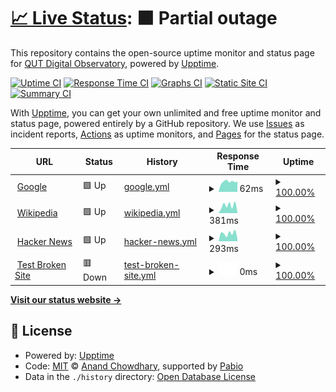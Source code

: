 # [📈 Live Status](https://QUT-Digital-Observatory.github.io/test): <!--live status--> **🟧 Partial outage**

This repository contains the open-source uptime monitor and status page for [QUT Digital Observatory](https://www.qut.edu.au/digital-observatory), powered by [Upptime](https://github.com/upptime/upptime).

[![Uptime CI](https://github.com/QUT-Digital-Observatory/test/workflows/Uptime%20CI/badge.svg)](https://github.com/QUT-Digital-Observatory/test/actions?query=workflow%3A%22Uptime+CI%22)
[![Response Time CI](https://github.com/QUT-Digital-Observatory/test/workflows/Response%20Time%20CI/badge.svg)](https://github.com/QUT-Digital-Observatory/test/actions?query=workflow%3A%22Response+Time+CI%22)
[![Graphs CI](https://github.com/QUT-Digital-Observatory/test/workflows/Graphs%20CI/badge.svg)](https://github.com/QUT-Digital-Observatory/test/actions?query=workflow%3A%22Graphs+CI%22)
[![Static Site CI](https://github.com/QUT-Digital-Observatory/test/workflows/Static%20Site%20CI/badge.svg)](https://github.com/QUT-Digital-Observatory/test/actions?query=workflow%3A%22Static+Site+CI%22)
[![Summary CI](https://github.com/QUT-Digital-Observatory/test/workflows/Summary%20CI/badge.svg)](https://github.com/QUT-Digital-Observatory/test/actions?query=workflow%3A%22Summary+CI%22)

With [Upptime](https://upptime.js.org), you can get your own unlimited and free uptime monitor and status page, powered entirely by a GitHub repository. We use [Issues](https://github.com/QUT-Digital-Observatory/test/issues) as incident reports, [Actions](https://github.com/QUT-Digital-Observatory/test/actions) as uptime monitors, and [Pages](https://QUT-Digital-Observatory.github.io/test) for the status page.

<!--start: status pages-->
<!-- This summary is generated by Upptime (https://github.com/upptime/upptime) -->
<!-- Do not edit this manually, your changes will be overwritten -->
<!-- prettier-ignore -->
| URL | Status | History | Response Time | Uptime |
| --- | ------ | ------- | ------------- | ------ |
| <img alt="" src="https://icons.duckduckgo.com/ip3/www.google.com.ico" height="13"> [Google](https://www.google.com) | 🟩 Up | [google.yml](https://github.com/QUT-Digital-Observatory/test/commits/HEAD/history/google.yml) | <details><summary><img alt="Response time graph" src="./graphs/google/response-time-week.png" height="20"> 62ms</summary><br><a href="https://QUT-Digital-Observatory.github.io/test/history/google"><img alt="Response time 62" src="https://img.shields.io/endpoint?url=https%3A%2F%2Fraw.githubusercontent.com%2FQUT-Digital-Observatory%2Ftest%2FHEAD%2Fapi%2Fgoogle%2Fresponse-time.json"></a><br><a href="https://QUT-Digital-Observatory.github.io/test/history/google"><img alt="24-hour response time 62" src="https://img.shields.io/endpoint?url=https%3A%2F%2Fraw.githubusercontent.com%2FQUT-Digital-Observatory%2Ftest%2FHEAD%2Fapi%2Fgoogle%2Fresponse-time-day.json"></a><br><a href="https://QUT-Digital-Observatory.github.io/test/history/google"><img alt="7-day response time 62" src="https://img.shields.io/endpoint?url=https%3A%2F%2Fraw.githubusercontent.com%2FQUT-Digital-Observatory%2Ftest%2FHEAD%2Fapi%2Fgoogle%2Fresponse-time-week.json"></a><br><a href="https://QUT-Digital-Observatory.github.io/test/history/google"><img alt="30-day response time 62" src="https://img.shields.io/endpoint?url=https%3A%2F%2Fraw.githubusercontent.com%2FQUT-Digital-Observatory%2Ftest%2FHEAD%2Fapi%2Fgoogle%2Fresponse-time-month.json"></a><br><a href="https://QUT-Digital-Observatory.github.io/test/history/google"><img alt="1-year response time 62" src="https://img.shields.io/endpoint?url=https%3A%2F%2Fraw.githubusercontent.com%2FQUT-Digital-Observatory%2Ftest%2FHEAD%2Fapi%2Fgoogle%2Fresponse-time-year.json"></a></details> | <details><summary><a href="https://QUT-Digital-Observatory.github.io/test/history/google">100.00%</a></summary><a href="https://QUT-Digital-Observatory.github.io/test/history/google"><img alt="All-time uptime 100.00%" src="https://img.shields.io/endpoint?url=https%3A%2F%2Fraw.githubusercontent.com%2FQUT-Digital-Observatory%2Ftest%2FHEAD%2Fapi%2Fgoogle%2Fuptime.json"></a><br><a href="https://QUT-Digital-Observatory.github.io/test/history/google"><img alt="24-hour uptime 100.00%" src="https://img.shields.io/endpoint?url=https%3A%2F%2Fraw.githubusercontent.com%2FQUT-Digital-Observatory%2Ftest%2FHEAD%2Fapi%2Fgoogle%2Fuptime-day.json"></a><br><a href="https://QUT-Digital-Observatory.github.io/test/history/google"><img alt="7-day uptime 100.00%" src="https://img.shields.io/endpoint?url=https%3A%2F%2Fraw.githubusercontent.com%2FQUT-Digital-Observatory%2Ftest%2FHEAD%2Fapi%2Fgoogle%2Fuptime-week.json"></a><br><a href="https://QUT-Digital-Observatory.github.io/test/history/google"><img alt="30-day uptime 100.00%" src="https://img.shields.io/endpoint?url=https%3A%2F%2Fraw.githubusercontent.com%2FQUT-Digital-Observatory%2Ftest%2FHEAD%2Fapi%2Fgoogle%2Fuptime-month.json"></a><br><a href="https://QUT-Digital-Observatory.github.io/test/history/google"><img alt="1-year uptime 100.00%" src="https://img.shields.io/endpoint?url=https%3A%2F%2Fraw.githubusercontent.com%2FQUT-Digital-Observatory%2Ftest%2FHEAD%2Fapi%2Fgoogle%2Fuptime-year.json"></a></details>
| <img alt="" src="https://icons.duckduckgo.com/ip3/en.wikipedia.org.ico" height="13"> [Wikipedia](https://en.wikipedia.org) | 🟩 Up | [wikipedia.yml](https://github.com/QUT-Digital-Observatory/test/commits/HEAD/history/wikipedia.yml) | <details><summary><img alt="Response time graph" src="./graphs/wikipedia/response-time-week.png" height="20"> 381ms</summary><br><a href="https://QUT-Digital-Observatory.github.io/test/history/wikipedia"><img alt="Response time 381" src="https://img.shields.io/endpoint?url=https%3A%2F%2Fraw.githubusercontent.com%2FQUT-Digital-Observatory%2Ftest%2FHEAD%2Fapi%2Fwikipedia%2Fresponse-time.json"></a><br><a href="https://QUT-Digital-Observatory.github.io/test/history/wikipedia"><img alt="24-hour response time 381" src="https://img.shields.io/endpoint?url=https%3A%2F%2Fraw.githubusercontent.com%2FQUT-Digital-Observatory%2Ftest%2FHEAD%2Fapi%2Fwikipedia%2Fresponse-time-day.json"></a><br><a href="https://QUT-Digital-Observatory.github.io/test/history/wikipedia"><img alt="7-day response time 381" src="https://img.shields.io/endpoint?url=https%3A%2F%2Fraw.githubusercontent.com%2FQUT-Digital-Observatory%2Ftest%2FHEAD%2Fapi%2Fwikipedia%2Fresponse-time-week.json"></a><br><a href="https://QUT-Digital-Observatory.github.io/test/history/wikipedia"><img alt="30-day response time 381" src="https://img.shields.io/endpoint?url=https%3A%2F%2Fraw.githubusercontent.com%2FQUT-Digital-Observatory%2Ftest%2FHEAD%2Fapi%2Fwikipedia%2Fresponse-time-month.json"></a><br><a href="https://QUT-Digital-Observatory.github.io/test/history/wikipedia"><img alt="1-year response time 381" src="https://img.shields.io/endpoint?url=https%3A%2F%2Fraw.githubusercontent.com%2FQUT-Digital-Observatory%2Ftest%2FHEAD%2Fapi%2Fwikipedia%2Fresponse-time-year.json"></a></details> | <details><summary><a href="https://QUT-Digital-Observatory.github.io/test/history/wikipedia">100.00%</a></summary><a href="https://QUT-Digital-Observatory.github.io/test/history/wikipedia"><img alt="All-time uptime 100.00%" src="https://img.shields.io/endpoint?url=https%3A%2F%2Fraw.githubusercontent.com%2FQUT-Digital-Observatory%2Ftest%2FHEAD%2Fapi%2Fwikipedia%2Fuptime.json"></a><br><a href="https://QUT-Digital-Observatory.github.io/test/history/wikipedia"><img alt="24-hour uptime 100.00%" src="https://img.shields.io/endpoint?url=https%3A%2F%2Fraw.githubusercontent.com%2FQUT-Digital-Observatory%2Ftest%2FHEAD%2Fapi%2Fwikipedia%2Fuptime-day.json"></a><br><a href="https://QUT-Digital-Observatory.github.io/test/history/wikipedia"><img alt="7-day uptime 100.00%" src="https://img.shields.io/endpoint?url=https%3A%2F%2Fraw.githubusercontent.com%2FQUT-Digital-Observatory%2Ftest%2FHEAD%2Fapi%2Fwikipedia%2Fuptime-week.json"></a><br><a href="https://QUT-Digital-Observatory.github.io/test/history/wikipedia"><img alt="30-day uptime 100.00%" src="https://img.shields.io/endpoint?url=https%3A%2F%2Fraw.githubusercontent.com%2FQUT-Digital-Observatory%2Ftest%2FHEAD%2Fapi%2Fwikipedia%2Fuptime-month.json"></a><br><a href="https://QUT-Digital-Observatory.github.io/test/history/wikipedia"><img alt="1-year uptime 100.00%" src="https://img.shields.io/endpoint?url=https%3A%2F%2Fraw.githubusercontent.com%2FQUT-Digital-Observatory%2Ftest%2FHEAD%2Fapi%2Fwikipedia%2Fuptime-year.json"></a></details>
| <img alt="" src="https://icons.duckduckgo.com/ip3/news.ycombinator.com.ico" height="13"> [Hacker News](https://news.ycombinator.com) | 🟩 Up | [hacker-news.yml](https://github.com/QUT-Digital-Observatory/test/commits/HEAD/history/hacker-news.yml) | <details><summary><img alt="Response time graph" src="./graphs/hacker-news/response-time-week.png" height="20"> 293ms</summary><br><a href="https://QUT-Digital-Observatory.github.io/test/history/hacker-news"><img alt="Response time 293" src="https://img.shields.io/endpoint?url=https%3A%2F%2Fraw.githubusercontent.com%2FQUT-Digital-Observatory%2Ftest%2FHEAD%2Fapi%2Fhacker-news%2Fresponse-time.json"></a><br><a href="https://QUT-Digital-Observatory.github.io/test/history/hacker-news"><img alt="24-hour response time 293" src="https://img.shields.io/endpoint?url=https%3A%2F%2Fraw.githubusercontent.com%2FQUT-Digital-Observatory%2Ftest%2FHEAD%2Fapi%2Fhacker-news%2Fresponse-time-day.json"></a><br><a href="https://QUT-Digital-Observatory.github.io/test/history/hacker-news"><img alt="7-day response time 293" src="https://img.shields.io/endpoint?url=https%3A%2F%2Fraw.githubusercontent.com%2FQUT-Digital-Observatory%2Ftest%2FHEAD%2Fapi%2Fhacker-news%2Fresponse-time-week.json"></a><br><a href="https://QUT-Digital-Observatory.github.io/test/history/hacker-news"><img alt="30-day response time 293" src="https://img.shields.io/endpoint?url=https%3A%2F%2Fraw.githubusercontent.com%2FQUT-Digital-Observatory%2Ftest%2FHEAD%2Fapi%2Fhacker-news%2Fresponse-time-month.json"></a><br><a href="https://QUT-Digital-Observatory.github.io/test/history/hacker-news"><img alt="1-year response time 293" src="https://img.shields.io/endpoint?url=https%3A%2F%2Fraw.githubusercontent.com%2FQUT-Digital-Observatory%2Ftest%2FHEAD%2Fapi%2Fhacker-news%2Fresponse-time-year.json"></a></details> | <details><summary><a href="https://QUT-Digital-Observatory.github.io/test/history/hacker-news">100.00%</a></summary><a href="https://QUT-Digital-Observatory.github.io/test/history/hacker-news"><img alt="All-time uptime 100.00%" src="https://img.shields.io/endpoint?url=https%3A%2F%2Fraw.githubusercontent.com%2FQUT-Digital-Observatory%2Ftest%2FHEAD%2Fapi%2Fhacker-news%2Fuptime.json"></a><br><a href="https://QUT-Digital-Observatory.github.io/test/history/hacker-news"><img alt="24-hour uptime 100.00%" src="https://img.shields.io/endpoint?url=https%3A%2F%2Fraw.githubusercontent.com%2FQUT-Digital-Observatory%2Ftest%2FHEAD%2Fapi%2Fhacker-news%2Fuptime-day.json"></a><br><a href="https://QUT-Digital-Observatory.github.io/test/history/hacker-news"><img alt="7-day uptime 100.00%" src="https://img.shields.io/endpoint?url=https%3A%2F%2Fraw.githubusercontent.com%2FQUT-Digital-Observatory%2Ftest%2FHEAD%2Fapi%2Fhacker-news%2Fuptime-week.json"></a><br><a href="https://QUT-Digital-Observatory.github.io/test/history/hacker-news"><img alt="30-day uptime 100.00%" src="https://img.shields.io/endpoint?url=https%3A%2F%2Fraw.githubusercontent.com%2FQUT-Digital-Observatory%2Ftest%2FHEAD%2Fapi%2Fhacker-news%2Fuptime-month.json"></a><br><a href="https://QUT-Digital-Observatory.github.io/test/history/hacker-news"><img alt="1-year uptime 100.00%" src="https://img.shields.io/endpoint?url=https%3A%2F%2Fraw.githubusercontent.com%2FQUT-Digital-Observatory%2Ftest%2FHEAD%2Fapi%2Fhacker-news%2Fuptime-year.json"></a></details>
| <img alt="" src="https://icons.duckduckgo.com/ip3/thissitedoesnotexist.koj.co.ico" height="13"> [Test Broken Site](https://thissitedoesnotexist.koj.co) | 🟥 Down | [test-broken-site.yml](https://github.com/QUT-Digital-Observatory/test/commits/HEAD/history/test-broken-site.yml) | <details><summary><img alt="Response time graph" src="./graphs/test-broken-site/response-time-week.png" height="20"> 0ms</summary><br><a href="https://QUT-Digital-Observatory.github.io/test/history/test-broken-site"><img alt="Response time 0" src="https://img.shields.io/endpoint?url=https%3A%2F%2Fraw.githubusercontent.com%2FQUT-Digital-Observatory%2Ftest%2FHEAD%2Fapi%2Ftest-broken-site%2Fresponse-time.json"></a><br><a href="https://QUT-Digital-Observatory.github.io/test/history/test-broken-site"><img alt="24-hour response time 0" src="https://img.shields.io/endpoint?url=https%3A%2F%2Fraw.githubusercontent.com%2FQUT-Digital-Observatory%2Ftest%2FHEAD%2Fapi%2Ftest-broken-site%2Fresponse-time-day.json"></a><br><a href="https://QUT-Digital-Observatory.github.io/test/history/test-broken-site"><img alt="7-day response time 0" src="https://img.shields.io/endpoint?url=https%3A%2F%2Fraw.githubusercontent.com%2FQUT-Digital-Observatory%2Ftest%2FHEAD%2Fapi%2Ftest-broken-site%2Fresponse-time-week.json"></a><br><a href="https://QUT-Digital-Observatory.github.io/test/history/test-broken-site"><img alt="30-day response time 0" src="https://img.shields.io/endpoint?url=https%3A%2F%2Fraw.githubusercontent.com%2FQUT-Digital-Observatory%2Ftest%2FHEAD%2Fapi%2Ftest-broken-site%2Fresponse-time-month.json"></a><br><a href="https://QUT-Digital-Observatory.github.io/test/history/test-broken-site"><img alt="1-year response time 0" src="https://img.shields.io/endpoint?url=https%3A%2F%2Fraw.githubusercontent.com%2FQUT-Digital-Observatory%2Ftest%2FHEAD%2Fapi%2Ftest-broken-site%2Fresponse-time-year.json"></a></details> | <details><summary><a href="https://QUT-Digital-Observatory.github.io/test/history/test-broken-site">100.00%</a></summary><a href="https://QUT-Digital-Observatory.github.io/test/history/test-broken-site"><img alt="All-time uptime 100.00%" src="https://img.shields.io/endpoint?url=https%3A%2F%2Fraw.githubusercontent.com%2FQUT-Digital-Observatory%2Ftest%2FHEAD%2Fapi%2Ftest-broken-site%2Fuptime.json"></a><br><a href="https://QUT-Digital-Observatory.github.io/test/history/test-broken-site"><img alt="24-hour uptime 100.00%" src="https://img.shields.io/endpoint?url=https%3A%2F%2Fraw.githubusercontent.com%2FQUT-Digital-Observatory%2Ftest%2FHEAD%2Fapi%2Ftest-broken-site%2Fuptime-day.json"></a><br><a href="https://QUT-Digital-Observatory.github.io/test/history/test-broken-site"><img alt="7-day uptime 100.00%" src="https://img.shields.io/endpoint?url=https%3A%2F%2Fraw.githubusercontent.com%2FQUT-Digital-Observatory%2Ftest%2FHEAD%2Fapi%2Ftest-broken-site%2Fuptime-week.json"></a><br><a href="https://QUT-Digital-Observatory.github.io/test/history/test-broken-site"><img alt="30-day uptime 100.00%" src="https://img.shields.io/endpoint?url=https%3A%2F%2Fraw.githubusercontent.com%2FQUT-Digital-Observatory%2Ftest%2FHEAD%2Fapi%2Ftest-broken-site%2Fuptime-month.json"></a><br><a href="https://QUT-Digital-Observatory.github.io/test/history/test-broken-site"><img alt="1-year uptime 100.00%" src="https://img.shields.io/endpoint?url=https%3A%2F%2Fraw.githubusercontent.com%2FQUT-Digital-Observatory%2Ftest%2FHEAD%2Fapi%2Ftest-broken-site%2Fuptime-year.json"></a></details>

<!--end: status pages-->

[**Visit our status website →**](https://QUT-Digital-Observatory.github.io/test)

## 📄 License

- Powered by: [Upptime](https://github.com/upptime/upptime)
- Code: [MIT](./LICENSE) © [Anand Chowdhary](https://anandchowdhary.com), supported by [Pabio](https://pabio.com)
- Data in the `./history` directory: [Open Database License](https://opendatacommons.org/licenses/odbl/1-0/)
